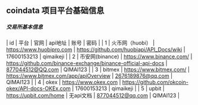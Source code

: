 ## coindata 项目平台基础信息

##### 交易所基本信息

| id | 平台 | 官网 | api地址 | 账号 | 密码 |
| 1 | 火币网（huobi） | https://www.huobipro.com | https://github.com/huobiapi/API_Docs/wiki | 17600153213 | qimaikeji |
| 2 | 币安网(binance) | https://www.binance.com/ | https://github.com/binance-exchange/binance-official-api-docs | 877044512@QQ.com | QIMAI123 |
| 3 | bitmex | https://www.bitmex.com/ | https://www.bitmex.com/app/apiOverview | 2676189876@qq.com | QIMAI123 |
| 4 | okex | https://www.okex.com | https://github.com/okcoin-okex/API-docs-OKEx.com | 17600153213 | qimaikeji |
| 5 | upbit | https://upbit.com/home | 无api文档 | 877044512@qq.com | QIMAI123 |
